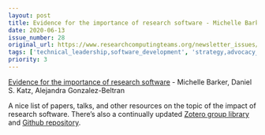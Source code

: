 ```yaml
---
layout: post
title: Evidence for the importance of research software - Michelle Barker, Daniel S. Katz, Alejandra Gonzalez-Beltran
date: 2020-06-13
issue_number: 28
original_url: https://www.researchcomputingteams.org/newsletter_issues/0028
tags: ['technical_leadership,software_development', 'strategy,advocacy_resources']
priority: 3
---
```


<!-- markdownlint-disable MD033 -->
<!-- markdownlint-disable MD041 -->
<!-- markdownlint-disable MD049 -->

[Evidence for the importance of research software](http://urssi.us/blog/2020/06/08/evidence-for-the-importance-of-research-software/) - Michelle Barker, Daniel S. Katz, Alejandra Gonzalez-Beltran

A nice list of papers, talks, and other resources on the topic of the impact of research software.  There’s also a continually updated [Zotero group library](https://www.zotero.org/groups/2400609/resa/library) and [Github repository](https://github.com/researchsoft/Resources).
